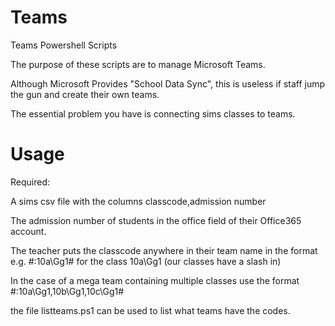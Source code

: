 # Teams
Teams Powershell Scripts

The purpose of these scripts are to manage Microsoft Teams. 

Although Microsoft Provides "School Data Sync", this is useless if staff jump the gun and create their own teams. 

The essential problem you have is connecting sims classes to teams. 

# Usage
Required: 

A sims csv file with the columns classcode,admission number
  
The admission number of students in the office field of their Office365 account. 
  
The teacher puts the classcode anywhere in their team name in the format e.g. #:10a\Gg1#  for the class 10a\Gg1 (our classes have a slash in)

In the case of a mega team containing multiple classes use the format #:10a\Gg1,10b\Gg1,10c\Gg1# 


the file listteams.ps1 can be used to list what teams have the codes. 
